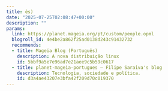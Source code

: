 ```yaml
---
title: ês)
date: "2025-07-25T02:08:47+00:00"
description: ""
params:
  link: https://planet.mageia.org/pt/custom/people.opml
  blogroll_id: 4e4be2a862f25ad0138d243c91432732
  recommends:
  - title: Mageia Blog (Português)
    description: A nova distribuição linux
    id: 5bbf9a5e7e96ad7e21aee9c5b59c0617
  - title: planet-mageia-portugues – Filipe Saraiva's blog
    description: Tecnologia, sociedade e política.
    id: d3a4ae43207e3bfa42f209d70c019370
---
```

